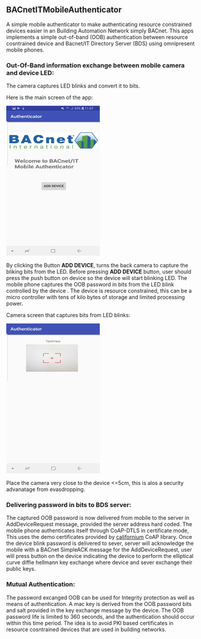 ## BACnetITMobileAuthenticator

<p>A simple mobile authenticator to make authenticating resource constrained devices easier in an Building Automation Network simply BACnet. This apps implements a simple out-of-band (OOB) authentication between resource cosntrained device and Bacnet/IT Directory Server (BDS) using omnipresent mobile phones.</p>

### Out-Of-Band information exchange between mobile camera and device LED:
The camera captures LED blinks and convert it to bits.

<p> Here is the main screen of the app: </p>
<img src="mainScreen.jpg" alt="App Screen" width="250" height="400"></img>

By clicking the Button **ADD DEVICE**, turns the back camera to capture the bliking bits from the LED. 
Before pressing **ADD DEVICE** button, user should press the push button on device so the device will start blinking LED.
The mobile phone captures the OOB password in bits from the LED blink controlled by the device . The device is resource constrained, this can be a micro controller with tens of kilo bytes of storage and limited processing power.

<p> Camera screen that captures bits from LED blinks: </p>
<img src="cameraScreen.jpg" alt="App Screen" width="250" height="400"></img>

Place the camera very close to the device <=5cm, this is alos a security advanatage from evasdropping.

### Delivering password in bits to BDS server:
The captured OOB password is now delivered from mobile to the server in AddDeviceRequest message, provided the server address hard coded. The mobile phone authenticates itself through CoAP-DTLS in certificate mode, This uses the demo certificates provided by [californium](https://github.com/eclipse/californium) CoAP library.
Once the device blink password is delivered to sever, server will acknowledge the mobile with a BACnet SimpleACK message for the AddDeviceRequest, user will press button on the device indicating the device to perform the elliptical curve diffie hellmann key exchange where device and sever exchange their public keys.

### Mutual Authentication:
The password excanged OOB can be used for Integrity protection as well as means of authentication.
A mac key is derived from the OOB password bits and salt provided in the key exchange message by the device.
The OOB password life is limited to 360 seconds, and the authentication should occur within this time period.
The idea is to avoid PKI based certificates in resource cosntrained devices that are used in building networks.
